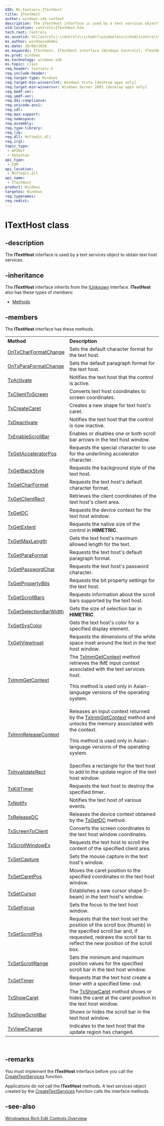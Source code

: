 ```yaml
---
UID: NL:textserv.ITextHost
title: ITextHost
author: windows-sdk-content
description: The ITextHost interface is used by a text services object to obtain text host services.
old-location: controls\ITextHost.htm
tech.root: Controls
ms.assetid: VS|Controls|~\controls\richedit\windowlessricheditcontrols\windowlessricheditcontrolsreference\windowlessricheditcontrolinterfaces\itexthost.htm
ms.author: windowssdkdev
ms.date: 10/09/2018
ms.keywords: ITextHost, ITextHost interface [Windows Controls], ITextHost interface [Windows Controls],described, _win32_ITextHost, _win32_ITextHost_cpp, controls.ITextHost, controls._win32_ITextHost, textserv/ITextHost
ms.prod: windows
ms.technology: windows-sdk
ms.topic: class
req.header: textserv.h
req.include-header: 
req.target-type: Windows
req.target-min-winverclnt: Windows Vista [desktop apps only]
req.target-min-winversvr: Windows Server 2003 [desktop apps only]
req.kmdf-ver: 
req.umdf-ver: 
req.ddi-compliance: 
req.unicode-ansi: 
req.idl: 
req.max-support: 
req.namespace: 
req.assembly: 
req.type-library: 
req.lib: 
req.dll: Msftedit.dll
req.irql: 
topic_type:
 - APIRef
 - kbSyntax
api_type:
 - COM
api_location:
 - Msftedit.dll
api_name:
 - ITextHost
product: Windows
targetos: Windows
req.typenames: 
req.redist: 
---
```


# ITextHost class


## -description


The <b>ITextHost</b> interface is used by a text services object to obtain text host services.


## -inheritance

The <b xmlns:loc="http://microsoft.com/wdcml/l10n">ITextHost</b> interface inherits from the <a href="https://msdn.microsoft.com/33f1d79a-33fc-4ce5-a372-e08bda378332">IUnknown</a> interface. <b>ITextHost</b> also has these types of members:
<ul>
<li><a href="https://docs.microsoft.com/">Methods</a></li>
</ul>

## -members

The <b>ITextHost</b> interface has these methods.
<table class="members" id="memberListMethods">
<tr>
<th align="left" width="37%">Method</th>
<th align="left" width="63%">Description</th>
</tr>
<tr data="declared;">
<td align="left" width="37%">
<a href="https://msdn.microsoft.com/6033e248-21e6-4c29-adb5-84db4aaa1f4d">OnTxCharFormatChange</a>
</td>
<td align="left" width="63%">
Sets the default character format for the text host.

</td>
</tr>
<tr data="declared;">
<td align="left" width="37%">
<a href="https://msdn.microsoft.com/695265ea-667b-4788-8bb0-eef7c3feb50e">OnTxParaFormatChange</a>
</td>
<td align="left" width="63%">
Sets the default paragraph format for the text host.

</td>
</tr>
<tr data="declared;">
<td align="left" width="37%">
<a href="https://msdn.microsoft.com/3ad31706-e5aa-49ea-8416-ce522fbdfbac">TxActivate</a>
</td>
<td align="left" width="63%">
Notifies the text host that the control is active.

</td>
</tr>
<tr data="declared;">
<td align="left" width="37%">
<a href="https://msdn.microsoft.com/d7b54f78-ba7e-4ed2-b73f-acbead617743">TxClientToScreen</a>
</td>
<td align="left" width="63%">
Converts text host coordinates to screen coordinates.

</td>
</tr>
<tr data="declared;">
<td align="left" width="37%">
<a href="https://msdn.microsoft.com/b7e1b5a3-3d63-4a52-8d48-42865bf1eef3">TxCreateCaret</a>
</td>
<td align="left" width="63%">
Creates a new shape for text host's caret.

</td>
</tr>
<tr data="declared;">
<td align="left" width="37%">
<a href="https://msdn.microsoft.com/f7d102e1-4082-44aa-b930-a8dc371ed591">TxDeactivate</a>
</td>
<td align="left" width="63%">
Notifies the text host that the control is now inactive.

</td>
</tr>
<tr data="declared;">
<td align="left" width="37%">
<a href="https://msdn.microsoft.com/88326109-7761-41cc-b55c-40f34d2ee3c1">TxEnableScrollBar</a>
</td>
<td align="left" width="63%">
Enables or disables one or both scroll bar arrows in the text host window.

</td>
</tr>
<tr data="declared;">
<td align="left" width="37%">
<a href="https://msdn.microsoft.com/c0658f73-edab-4540-a560-110e277b8d27">TxGetAcceleratorPos</a>
</td>
<td align="left" width="63%">
Requests the special character to use for the underlining accelerator character.

</td>
</tr>
<tr data="declared;">
<td align="left" width="37%">
<a href="https://msdn.microsoft.com/03decbb6-b272-4ba0-a902-013aa0dde18e">TxGetBackStyle</a>
</td>
<td align="left" width="63%">
Requests the background style of the text host.

</td>
</tr>
<tr data="declared;">
<td align="left" width="37%">
<a href="https://msdn.microsoft.com/e98a8326-2a18-47e0-aa67-a5240dfcff91">TxGetCharFormat</a>
</td>
<td align="left" width="63%">
Requests the text host's default character format.

</td>
</tr>
<tr data="declared;">
<td align="left" width="37%">
<a href="https://msdn.microsoft.com/7b1d8dbf-73b7-4a0d-8bb0-14e506de6aaf">TxGetClientRect</a>
</td>
<td align="left" width="63%">
Retrieves the client coordinates of the text host's client area.

</td>
</tr>
<tr data="declared;">
<td align="left" width="37%">
<a href="https://msdn.microsoft.com/8ffc852a-d179-4ea4-84f7-cd03043450ea">TxGetDC</a>
</td>
<td align="left" width="63%">
Requests the device context for the text host window.

</td>
</tr>
<tr data="declared;">
<td align="left" width="37%">
<a href="https://msdn.microsoft.com/03cf4acc-f70e-40a4-9050-6e6777867b2b">TxGetExtent</a>
</td>
<td align="left" width="63%">
Requests the native size of the control in <b>HIMETRIC</b>.

</td>
</tr>
<tr data="declared;">
<td align="left" width="37%">
<a href="https://msdn.microsoft.com/1ae6f605-c845-40f1-a86d-1697570c1683">TxGetMaxLength</a>
</td>
<td align="left" width="63%">
Gets the text host's maximum allowed length for the text.

</td>
</tr>
<tr data="declared;">
<td align="left" width="37%">
<a href="https://msdn.microsoft.com/1ff0bb9f-85c5-4209-b9b8-e6107848e628">TxGetParaFormat</a>
</td>
<td align="left" width="63%">
Requests the text host's default paragraph format.

</td>
</tr>
<tr data="declared;">
<td align="left" width="37%">
<a href="https://msdn.microsoft.com/f2208eca-13f7-4ba3-a642-9c66e7e89f59">TxGetPasswordChar</a>
</td>
<td align="left" width="63%">
Requests the text host's password character.

</td>
</tr>
<tr data="declared;">
<td align="left" width="37%">
<a href="https://msdn.microsoft.com/739367f6-01e0-4360-95ba-f22537c06967">TxGetPropertyBits</a>
</td>
<td align="left" width="63%">
Requests the bit property settings for the text host.

</td>
</tr>
<tr data="declared;">
<td align="left" width="37%">
<a href="https://msdn.microsoft.com/f85a0786-41ad-4591-a62f-d2442e90b9a9">TxGetScrollBars</a>
</td>
<td align="left" width="63%">
Requests information about the scroll bars supported by the text host.

</td>
</tr>
<tr data="declared;">
<td align="left" width="37%">
<a href="https://msdn.microsoft.com/17b91e0f-79db-4849-ac88-744402723046">TxGetSelectionBarWidth</a>
</td>
<td align="left" width="63%">
Gets the size of selection bar in <b>HIMETRIC</b>.

</td>
</tr>
<tr data="declared;">
<td align="left" width="37%">
<a href="https://msdn.microsoft.com/c7a81e26-196b-4ae1-b95e-c4e1f6effdd7">TxGetSysColor</a>
</td>
<td align="left" width="63%">
Gets the text host's color for a specified display element.

</td>
</tr>
<tr data="declared;">
<td align="left" width="37%">
<a href="https://msdn.microsoft.com/78f68d49-15b2-443a-a92a-d0c1c8d0e9e8">TxGetViewInset</a>
</td>
<td align="left" width="63%">
Requests the dimensions of the white space inset around the text in the text host window.

</td>
</tr>
<tr data="declared;">
<td align="left" width="37%">
<a href="https://msdn.microsoft.com/1dcca568-e38c-42aa-a66f-0660bac6c0b6">TxImmGetContext</a>
</td>
<td align="left" width="63%">
The 
			<a href="https://msdn.microsoft.com/1dcca568-e38c-42aa-a66f-0660bac6c0b6">TxImmGetContext</a> method retrieves the IME input context associated with the text services host. 

This method is used only in Asian-language versions of the operating system.

</td>
</tr>
<tr data="declared;">
<td align="left" width="37%">
<a href="https://msdn.microsoft.com/66923ce5-2bfb-4df0-a693-052b38ee5c7b">TxImmReleaseContext</a>
</td>
<td align="left" width="63%">
Releases an input context returned by the <a href="https://msdn.microsoft.com/1dcca568-e38c-42aa-a66f-0660bac6c0b6">TxImmGetContext</a> method and unlocks the memory associated with the context. 

This method is used only in Asian-language versions of the operating system.

</td>
</tr>
<tr data="declared;">
<td align="left" width="37%">
<a href="https://msdn.microsoft.com/a1c1fc9f-3a77-495f-a73a-d60e0d84db1a">TxInvalidateRect</a>
</td>
<td align="left" width="63%">
Specifies a rectangle for the text host to add to the update region of the text host window.

</td>
</tr>
<tr data="declared;">
<td align="left" width="37%">
<a href="https://msdn.microsoft.com/eb3f01eb-1b95-49d7-9417-a29fb58d6805">TxKillTimer</a>
</td>
<td align="left" width="63%">
Requests the text host to destroy the specified timer.

</td>
</tr>
<tr data="declared;">
<td align="left" width="37%">
<a href="https://msdn.microsoft.com/304da32b-c80a-43b8-b240-14b2ac4aba80">TxNotify</a>
</td>
<td align="left" width="63%">
Notifies the text host of various events. 

</td>
</tr>
<tr data="declared;">
<td align="left" width="37%">
<a href="https://msdn.microsoft.com/f6acad6e-2ae4-4d0c-b0ce-4ded27f6f8d4">TxReleaseDC</a>
</td>
<td align="left" width="63%">
Releases the device context obtained by the <a href="https://msdn.microsoft.com/8ffc852a-d179-4ea4-84f7-cd03043450ea">TxGetDC</a> method.

</td>
</tr>
<tr data="declared;">
<td align="left" width="37%">
<a href="https://msdn.microsoft.com/29823588-981c-4f6e-8371-8bb1a7d6860d">TxScreenToClient</a>
</td>
<td align="left" width="63%">
Converts the screen coordinates to the text host window coordinates.

</td>
</tr>
<tr data="declared;">
<td align="left" width="37%">
<a href="https://msdn.microsoft.com/47528256-8414-4b9b-a8db-cd33364b6b25">TxScrollWindowEx</a>
</td>
<td align="left" width="63%">
Requests the text host to scroll the content of the specified client area.

</td>
</tr>
<tr data="declared;">
<td align="left" width="37%">
<a href="https://msdn.microsoft.com/0c82701e-ba79-4f11-b2bd-d480c6f8eb0f">TxSetCapture</a>
</td>
<td align="left" width="63%">
Sets the mouse capture in the text host's window.

</td>
</tr>
<tr data="declared;">
<td align="left" width="37%">
<a href="https://msdn.microsoft.com/11615426-8c97-4cd0-b0dc-58da8acc45d5">TxSetCaretPos</a>
</td>
<td align="left" width="63%">
Moves the caret position to the specified coordinates in the text host window. 

</td>
</tr>
<tr data="declared;">
<td align="left" width="37%">
<a href="https://msdn.microsoft.com/ab5b868e-816c-4122-99d2-4351f7ce3613">TxSetCursor</a>
</td>
<td align="left" width="63%">
Establishes a new cursor shape (I-beam) in the text host's window.

</td>
</tr>
<tr data="declared;">
<td align="left" width="37%">
<a href="https://msdn.microsoft.com/18ae25c8-7eec-45f6-b3e7-fcdb350e8129">TxSetFocus</a>
</td>
<td align="left" width="63%">
Sets the focus to the text host window.

</td>
</tr>
<tr data="declared;">
<td align="left" width="37%">
<a href="https://msdn.microsoft.com/3d7432ba-927f-4ecd-9035-932fda8b5473">TxSetScrollPos</a>
</td>
<td align="left" width="63%">
Requests that the text host set the position of the scroll box (thumb) in the specified scroll bar and, if requested, redraws the scroll bar to reflect the new position of the scroll box.

</td>
</tr>
<tr data="declared;">
<td align="left" width="37%">
<a href="https://msdn.microsoft.com/4df610f4-9fca-4516-93ff-fd91cd18be45">TxSetScrollRange</a>
</td>
<td align="left" width="63%">
Sets the minimum and maximum position values for the specified scroll bar in the text host window.

</td>
</tr>
<tr data="declared;">
<td align="left" width="37%">
<a href="https://msdn.microsoft.com/f8b4c691-d736-4ea0-ab90-4f271c283e25">TxSetTimer</a>
</td>
<td align="left" width="63%">
Requests that the text host create a timer with a specified time-out.

</td>
</tr>
<tr data="declared;">
<td align="left" width="37%">
<a href="https://msdn.microsoft.com/6fe417fd-a486-4e04-a613-71ab1ee320fa">TxShowCaret</a>
</td>
<td align="left" width="63%">
The <a href="https://msdn.microsoft.com/6fe417fd-a486-4e04-a613-71ab1ee320fa">TxShowCaret</a> method shows or hides the caret at the caret position in the text host window.

</td>
</tr>
<tr data="declared;">
<td align="left" width="37%">
<a href="https://msdn.microsoft.com/f72b7137-be70-4b4c-b9d4-cc3a65c9da60">TxShowScrollBar</a>
</td>
<td align="left" width="63%">
Shows or hides the scroll bar in the text host window.

</td>
</tr>
<tr data="declared;">
<td align="left" width="37%">
<a href="https://msdn.microsoft.com/ed32b64e-0f83-45b8-8c39-01975d4a9725">TxViewChange</a>
</td>
<td align="left" width="63%">
Indicates to the text host that the update region has changed.

</td>
</tr>
</table> 


## -remarks



You must implement the <b>ITextHost</b> interface before you call the <a href="https://msdn.microsoft.com/475ede7d-75ba-4eda-8253-1166fc9f45fe">CreateTextServices</a> function.

Applications do not call the <b>ITextHost</b> methods. A text services object created by the <a href="https://msdn.microsoft.com/475ede7d-75ba-4eda-8253-1166fc9f45fe">CreateTextServices</a> function calls the interface methods.




## -see-also




<a href="https://msdn.microsoft.com/71ecd220-ab1a-4caa-b1b9-0951e943692e">Windowless Rich Edit Controls Overview</a>
 

 


